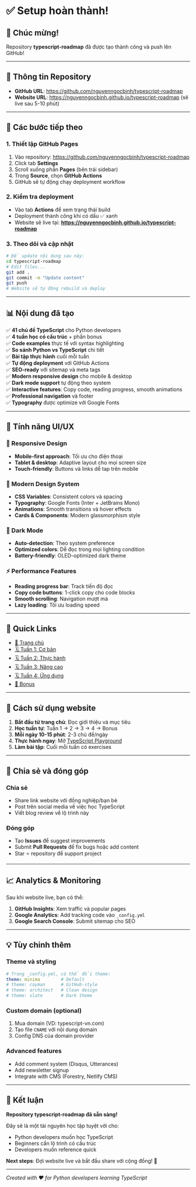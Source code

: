# ✅ Setup hoàn thành!

## 🎉 Chúc mừng! 

Repository **typescript-roadmap** đã được tạo thành công và push lên GitHub!

---

## 📍 Thông tin Repository

- **GitHub URL**: https://github.com/nguyenngocbinh/typescript-roadmap
- **Website URL**: https://nguyenngocbinh.github.io/typescript-roadmap (sẽ live sau 5-10 phút)

---

## 🚀 Các bước tiếp theo

### 1. Thiết lập GitHub Pages
1. Vào repository: https://github.com/nguyenngocbinh/typescript-roadmap
2. Click tab **Settings**
3. Scroll xuống phần **Pages** (bên trái sidebar)
4. Trong **Source**, chọn **GitHub Actions**
5. GitHub sẽ tự động chạy deployment workflow

### 2. Kiểm tra deployment
- Vào tab **Actions** để xem trạng thái build
- Deployment thành công khi có dấu ✅ xanh
- Website sẽ live tại: **https://nguyenngocbinh.github.io/typescript-roadmap**

### 3. Theo dõi và cập nhật
```bash
# Để update nội dung sau này:
cd typescript-roadmap
# Edit files...
git add .
git commit -m "Update content"
git push
# Website sẽ tự động rebuild và deploy
```

---

## 📊 Nội dung đã tạo

✅ **41 chủ đề TypeScript** cho Python developers  
✅ **4 tuần học có cấu trúc** + phần bonus  
✅ **Code examples** thực tế với syntax highlighting  
✅ **So sánh Python vs TypeScript** chi tiết  
✅ **Bài tập thực hành** cuối mỗi tuần  
✅ **Tự động deployment** với GitHub Actions  
✅ **SEO-ready** với sitemap và meta tags  
✅ **Modern responsive design** cho mobile & desktop  
✅ **Dark mode support** tự động theo system  
✅ **Interactive features**: Copy code, reading progress, smooth animations  
✅ **Professional navigation** và footer  
✅ **Typography** được optimize với Google Fonts  

---

## 🎨 Tính năng UI/UX

### 📱 Responsive Design
- **Mobile-first approach**: Tối ưu cho điện thoại
- **Tablet & desktop**: Adaptive layout cho mọi screen size
- **Touch-friendly**: Buttons và links dễ tap trên mobile

### 🎨 Modern Design System
- **CSS Variables**: Consistent colors và spacing
- **Typography**: Google Fonts (Inter + JetBrains Mono)
- **Animations**: Smooth transitions và hover effects
- **Cards & Components**: Modern glassmorphism style

### 🌙 Dark Mode
- **Auto-detection**: Theo system preference
- **Optimized colors**: Dễ đọc trong mọi lighting condition
- **Battery-friendly**: OLED-optimized dark theme

### ⚡ Performance Features
- **Reading progress bar**: Track tiến độ đọc
- **Copy code buttons**: 1-click copy cho code blocks
- **Smooth scrolling**: Navigation mượt mà
- **Lazy loading**: Tối ưu loading speed

---

## 🔗 Quick Links

- [📖 Trang chủ](https://nguyenngocbinh.github.io/typescript-roadmap/)
- [🗓️ Tuần 1: Cơ bản](https://nguyenngocbinh.github.io/typescript-roadmap/week-1)
- [🗓️ Tuần 2: Thực hành](https://nguyenngocbinh.github.io/typescript-roadmap/week-2)
- [🗓️ Tuần 3: Nâng cao](https://nguyenngocbinh.github.io/typescript-roadmap/week-3)
- [🗓️ Tuần 4: Ứng dụng](https://nguyenngocbinh.github.io/typescript-roadmap/week-4)
- [🧰 Bonus](https://nguyenngocbinh.github.io/typescript-roadmap/bonus)

---

## 🎯 Cách sử dụng website

1. **Bắt đầu từ trang chủ**: Đọc giới thiệu và mục tiêu
2. **Học tuần tự**: Tuần 1 → 2 → 3 → 4 → Bonus
3. **Mỗi ngày 10-15 phút**: 2-3 chủ đề/ngày
4. **Thực hành ngay**: Mở [TypeScript Playground](https://www.typescriptlang.org/play)
5. **Làm bài tập**: Cuối mỗi tuần có exercises

---

## 🚀 Chia sẻ và đóng góp

### Chia sẻ
- Share link website với đồng nghiệp/bạn bè
- Post trên social media về việc học TypeScript
- Viết blog review về lộ trình này

### Đóng góp
- Tạo **Issues** để suggest improvements
- Submit **Pull Requests** để fix bugs hoặc add content
- Star ⭐ repository để support project

---

## 📈 Analytics & Monitoring

Sau khi website live, bạn có thể:

1. **GitHub Insights**: Xem traffic và popular pages
2. **Google Analytics**: Add tracking code vào `_config.yml`
3. **Google Search Console**: Submit sitemap cho SEO

---

## 💡 Tùy chỉnh thêm

### Theme và styling
```yaml
# Trong _config.yml, có thể đổi theme:
theme: minima        # Default
# theme: cayman      # GitHub-style
# theme: architect   # Clean design
# theme: slate       # Dark theme
```

### Custom domain (optional)
1. Mua domain (VD: typescript-vn.com)
2. Tạo file `CNAME` với nội dung domain
3. Config DNS của domain provider

### Advanced features
- Add comment system (Disqus, Utterances)
- Add newsletter signup
- Integrate with CMS (Forestry, Netlify CMS)

---

## 🎉 Kết luận

**Repository typescript-roadmap đã sẵn sàng!** 

Đây sẽ là một tài nguyên học tập tuyệt vời cho:
- Python developers muốn học TypeScript
- Beginners cần lộ trình có cấu trúc  
- Developers muốn reference quick

**Next steps**: Đợi website live và bắt đầu share với cộng đồng! 🚀

---

*Created with ❤️ for Python developers learning TypeScript*
